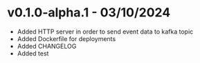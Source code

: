 # v0.1.0-alpha.1 - 03/10/2024
- Added HTTP server in order to send event data to kafka topic
- Added Dockerfile for deployments
- Added CHANGELOG
- Added test